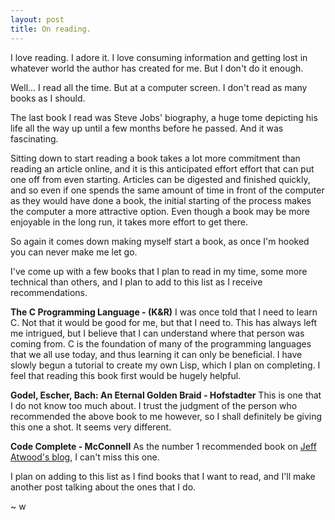 ```yaml
---
layout: post
title: On reading.
---
```


I love reading.
I adore it.
I love consuming information and getting lost in whatever world the author has created for me.
But I don't do it enough.

Well... I read all the time.
But at a computer screen.
I don't read as many books as I should.

The last book I read was Steve Jobs' biography, a huge tome depicting his life all the way up until a few months before he passed.
And it was fascinating.

Sitting down to start reading a book takes a lot more commitment than reading an article online, and it is this anticipated effort effort that can put one off from even starting.
Articles can be digested and finished quickly, and so even if one spends the same amount of time in front of the computer as they would have done a book, the initial starting of the process makes the computer a more attractive option.
Even though a book may be more enjoyable in the long run, it takes more effort to get there.

So again it comes down making myself start a book, as once I'm hooked you can never make me let go.

I've come up with a few books that I plan to read in my time, some more technical than others, and I plan to add to this list as I receive recommendations.

**The C Programming Language - (K&R)**
I was once told that I need to learn C.
Not that it would be good for me, but that I need to.
This has always left me intrigued, but I believe that I can understand where that person was coming from.
C is the foundation of many of the programming languages that we all use today, and thus learning it can only be beneficial.
I have slowly begun a tutorial to create my own Lisp, which I plan on completing. 
I feel that reading this book first would be hugely helpful.

**Godel, Escher, Bach: An Eternal Golden Braid - Hofstadter**
This is one that I do not know too much about.
I trust the judgment of the person who recommended the above book to me however, so I shall definitely be giving this one a shot.
It seems very different.

**Code Complete - McConnell**
As the number 1 recommended book on [Jeff Atwood's blog](http://blog.codinghorror.com/recommended-reading-for-developers/), I can't miss this one.

I plan on adding to this list as I find books that I want to read, and I'll make another post talking about the ones that I do.

~ w